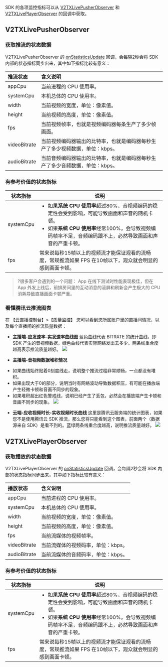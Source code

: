 SDK 的各项监控指标可以从 [V2TXLivePusherObserver](https://liteav.sdk.qcloud.com/doc/api/zh-cn/group__V2TXLivePusherObserver__ios.html) 和 [V2TXLivePlayerObserver](https://liteav.sdk.qcloud.com/doc/api/zh-cn/group__V2TXLivePlayerObserver__ios.html) 的回调中获取。

## V2TXLivePusherObserver

### 获取推流的状态数据
V2TXLivePusherObserver 的 [onStatisticsUpdate](https://liteav.sdk.qcloud.com/doc/api/zh-cn/group__V2TXLivePusherObserver__ios.html#ae93683da9240a752e7b6d70d8e940cbc) 回调，会每隔2秒会将 SDK 内部的状态指标同步出来，其中如下指标比较有意义：

|  推流状态                 |  含义说明                  |
| :------------------------  |  :------------------------ |
| appCpu        | 当前进程的 CPU 使用率。|
| systemCpu     | 本机总体的 CPU 使用率。|
| width         | 当前视频的宽度，单位：像素值。    |
| height        | 当前视频的高度，单位：像素值。    |
| fps           | 当前视频帧率，也就是视频编码器每条生产了多少帧画面。|
| videoBitrate  | 当前视频编码器输出的比特率，也就是编码器每秒生产了多少视频数据，单位：kbps。|
| audioBitrate  | 当前音频编码器输出的比特率，也就是编码器每秒生产了多少音频数据，单位：kbps。|

### 有参考价值的状态指标

| 状态指标 | 说明 | 
|---------|---------|
| systemCpu | <ul style="margin:0"><li>如果<strong>系统 CPU 使用率</strong>超过80%，音视频编码的稳定性会受到影响，可能导致画面和声音的随机卡顿。</li><li>如果<strong>系统 CPU 使用率</strong>经常100%，会导致视频编码帧率不足，音频编码跟不上，必然导致画面和声音的严重卡顿。</li></ul> | 
| fps | 常来说每秒15帧以上的视频流才能保证观看的流畅度，常规推流如果 FPS 在10帧以下，观众就会明显的感到画面卡顿。 | 

>?很多客户会遇到的一个问题： App 在线下测试时性能表现极佳，但在 App 外发上线后，前排房间里的互动消息的滚屏和刷新会产生极大的 CPU 消耗导致直播画面卡顿严重。

### 看懂腾讯云推流图表 
在 【云直播控制台】>【[质量监控](https://console.cloud.tencent.com/live/livesdk)】 您可以看到您所属账户里的直播间情况，以及每个直播间的推流质量数据：

- **主播端-应发速率-实发速率曲线图**
蓝色曲线代表 BITRATE 的统计曲线，即 SDK 产生的音视频数据，绿色曲线代表实际网络发出去多少。两条线重合度越高表示推流质量越好。
![](https://main.qcloudimg.com/raw/d2ad188df4ca9ca6bb192a74db9cb95d.png)

- **主播端-音视频数据堆积情况**
 + 如果曲线始终贴着0刻度线走，说明整个推流过程非常顺畅，一点都没有堆积。
 + 如果出现大于0的部分，说明当时有网络波动导致数据积压，有可能在播放端产生轻微卡顿和音画不同步的现象。
 + 如果堆积超出红色警戒线，说明已经产生了丢包，必然会在播放端产生卡顿和音画不同步的现象。
![](https://main.qcloudimg.com/raw/ce31d7b603a9a9719340c16b5e1b9471.png)

- **云端-应收视频时长-实收视频时长曲线**
这里是腾讯云服务端的统计图表，如果您不是使用腾讯云 SDK 推流，那么您将只能看到这个图表，前面两个（数据源来自 SDK）是看不到的。蓝绿两条线重合度越高，说明推流质量越好。
![](https://main.qcloudimg.com/raw/c24863a60618db266bb6eaaab6da1833.png)

## V2TXLivePlayerObserver

### 获取播放的状态数据
V2TXLivePlayerObserver 的 [onStatisticsUpdate](https://liteav.sdk.qcloud.com/doc/api/zh-cn/group__V2TXLivePlayerObserver__ios.html#a4cdfa0b36d4b9e910c1e0d1b5dc44cde) 回调，会每隔2秒会将 SDK 内部的状态指标同步出来，其中如下指标比较有意义：

|  播放状态                 |  含义说明                  |
| :------------------------  |  :------------------------ |
| appCpu        | 当前进程的 CPU 使用率。|
| systemCpu     | 本机总体的 CPU 使用率。|
| width         | 当前视频的宽度，单位：像素值。    |
| height        | 当前视频的高度，单位：像素值。    |
| fps           | 当前流媒体的视频帧率。|
| videoBitrate  | 当前流媒体的视频码率，单位：kbps。|
| audioBitrate  | 当前流媒体的音频码率，单位：kbps。|

### 有参考价值的状态指标

| 状态指标 | 说明 | 
|---------|---------|
| systemCpu | <ul style="margin:0"><li>如果<strong>系统 CPU 使用率</strong>超过80%，音视频编码的稳定性会受到影响，可能导致画面和声音的随机卡顿。</li><li>如果<strong>系统 CPU 使用率</strong>经常100%，会导致视频编码帧率不足，音频编码跟不上，必然导致画面和声音的严重卡顿。</li></ul> | 
| fps | 常来说每秒15帧以上的视频流才能保证观看的流畅度，常规推流如果 FPS 在10帧以下，观众就会明显的感到画面卡顿。 | 


